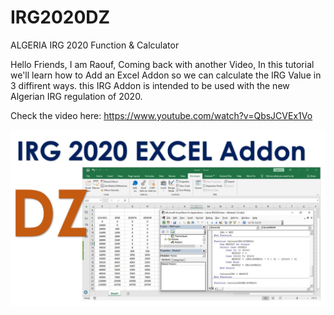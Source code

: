 # IRG2020DZ
ALGERIA IRG 2020 Function &amp; Calculator

Hello Friends, I am Raouf, Coming back with another Video, In this tutorial we'll learn how to Add an Excel Addon so we can calculate the IRG Value in 3 diffirent ways.
this IRG Addon is intended to be used with the new Algerian IRG regulation of 2020.

Check the video here: https://www.youtube.com/watch?v=QbsJCVEx1Vo

![](thumbnail.jpg)
